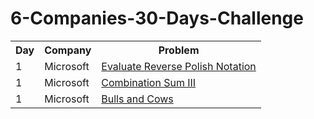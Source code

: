 # 6-Companies-30-Days-Challenge
<table>
  <tr>
    <th>Day</th>
    <th>Company</th>
    <th>Problem</th>
  </tr>
  <tr>
    <td>1</td>
    <td>Microsoft</td>
    <td><a href="https://leetcode.com/problems/evaluate-reverse-polish-notation/description/">Evaluate Reverse Polish Notation</a></td>
  </tr>
  <tr>
    <td>1</td>
    <td>Microsoft</td>
    <td><a href="https://leetcode.com/problems/combination-sum-iii/description/">Combination Sum III</td>
  </tr>
  <tr>
    <td>1</td>
    <td>Microsoft</td>
    <td><a href="https://leetcode.com/problems/bulls-and-cows/description/">Bulls and Cows</td>
  </tr>
</table>
